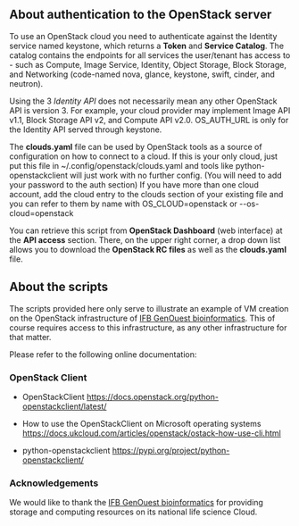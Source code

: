 ## About authentication to the OpenStack server 

To use an OpenStack cloud you need to authenticate against the Identity
service named keystone, which returns a **Token** and **Service Catalog**.
The catalog contains the endpoints for all services the user/tenant has
access to - such as Compute, Image Service, Identity, Object Storage, Block
Storage, and Networking (code-named nova, glance, keystone, swift,
cinder, and neutron).

Using the 3 *Identity API* does not necessarily mean any other
OpenStack API is version 3. For example, your cloud provider may implement
Image API v1.1, Block Storage API v2, and Compute API v2.0. OS_AUTH_URL is
only for the Identity API served through keystone.

The **clouds.yaml** file can be used by OpenStack tools as a source
of configuration on how to connect to a cloud. If this is your only cloud,
just put this file in ~/.config/openstack/clouds.yaml and tools like
python-openstackclient will just work with no further config. (You will need
to add your password to the auth section)
If you have more than one cloud account, add the cloud entry to the clouds
section of your existing file and you can refer to them by name with
OS_CLOUD=openstack or --os-cloud=openstack

You can retrieve this script from **OpenStack Dashboard** (web interface) 
at the **API access** section. There, on the upper right corner, a drop down list 
allows you to download the **OpenStack RC files** as well as the **clouds.yaml** file.


## About the scripts

The scripts provided here only serve to illustrate an example of VM creation on the OpenStack infrastructure of [IFB GenOuest bioinformatics](https://www.genouest.org/2017/03/02/cluster/). This of course requires access to this infrastructure, as any other infrastructure for that matter.

Please refer to the following online documentation:

### OpenStack Client

* OpenStackClient
  https://docs.openstack.org/python-openstackclient/latest/

* How to use the OpenStackClient on Microsoft operating systems
  https://docs.ukcloud.com/articles/openstack/ostack-how-use-cli.html

* python-openstackclient 
  https://pypi.org/project/python-openstackclient/


### Acknowledgements

We would like to thank the [IFB GenOuest bioinformatics](https://www.genouest.org/2017/03/02/cluster/) for providing storage and computing resources on its national life science Cloud.

